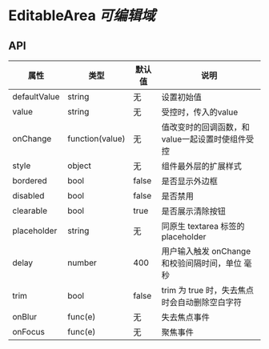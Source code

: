 # EditableArea *可编辑域*

<example />

## API

| 属性 | 类型 | 默认值 | 说明 |
| --- | --- | --- | --- |
| defaultValue | string | 无 | 设置初始值 |
| value | string | 无 | 受控时，传入的value |
| onChange | function(value) | 无 | 值改变时的回调函数，和value一起设置时使组件受控 |
| style | object | 无 | 组件最外层的扩展样式 |
| bordered | bool | false | 是否显示外边框 |
| disabled | bool | false | 是否禁用 |
| clearable | bool | true | 是否展示清除按钮 |
| placeholder | string | 无 | 同原生 textarea 标签的 placeholder |
| delay | number | 400 | 用户输入触发 onChange 和校验间隔时间，单位 毫秒 |
| trim | bool | false | trim 为 true 时，失去焦点时会自动删除空白字符 |
| onBlur | func(e) | 无 | 失去焦点事件 |
| onFocus | func(e) | 无 | 聚焦事件 |